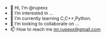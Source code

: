 - 👋 Hi, I’m @rupexx
- 👀 I’m interested in ...
- 🌱 I’m currently learning C,C++,Python.
- 💞️ I’m looking to collaborate on ...
- 📫 How to reach me mr.rupexx@gmail.com

<!---
rupexx/rupexx is a ✨ special ✨ repository because its `README.md` (this file) appears on your GitHub profile.
You can click the Preview link to take a look at your changes.
--->
